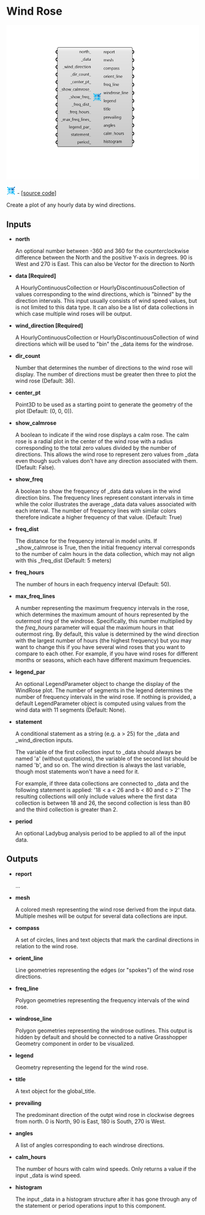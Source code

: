 # Wind Rose

![](../../.gitbook/assets/Wind_Rose.png)

![](../../.gitbook/assets/Wind_Rose%20%281%29.png) - [\[source code\]](https://github.com/ladybug-tools/ladybug-grasshopper/blob/master/ladybug_grasshopper/src//LB%20Wind%20Rose.py)

Create a plot of any hourly data by wind directions.

## Inputs

* **north**

  An optional number between -360 and 360 for the counterclockwise difference between the North and the positive Y-axis in degrees. 90 is West and 270 is East. This can also be Vector for the direction to North 

* **data \[Required\]**

  A HourlyContinuousCollection or HourlyDiscontinuousCollection of values corresponding to the wind directions, which is "binned" by the direction intervals. This input usually consists of wind speed values, but is not limited to this data type. It can also be a list of data collections in which case multiple wind roses will be output. 

* **wind\_direction \[Required\]**

  A HourlyContinuousCollection or HourlyDiscontinuousCollection of wind directions which will be used to "bin" the \_data items for the windrose. 

* **dir\_count**

  Number that determines the number of directions to the wind rose will display. The number of directions must be greater then three to plot the wind rose \(Default: 36\). 

* **center\_pt**

  Point3D to be used as a starting point to generate the geometry of the plot \(Default: \(0, 0, 0\)\). 

* **show\_calmrose**

  A boolean to indicate if the wind rose displays a calm rose. The calm rose is a radial plot in the center of the wind rose with a radius corresponding to the total zero values divided by the number of directions. This allows the wind rose to represent zero values from \_data even though such values don't have any direction associated with them. \(Default: False\). 

* **show\_freq**

  A boolean to show the frequency of \_data data values in the wind direction bins. The frequency lines represent constant intervals in time while the color illustrates the average \_data data values associated with each interval. The number of frequency lines with similar colors therefore indicate a higher frequency of that value. \(Default: True\) 

* **freq\_dist**

  The distance for the frequency interval in model units. If  \_show\_calmrose is True, then the initial frequency interval corresponds to the number of calm hours in the data collection, which may not align with this \_freq\_dist \(Default: 5 meters\) 

* **freq\_hours**

  The number of hours in each frequency interval \(Default: 50\). 

* **max\_freq\_lines**

  A number representing the maximum frequency intervals in the rose, which determines the maximum amount of hours represented by the outermost ring of the windrose. Specifically, this number multiplied by the _freq\_hours_ parameter will equal the maximum hours in that outermost ring. By default, this value is determined by the wind direction with the largest number of hours \(the highest frequency\) but you may want to change this if you have several wind roses that you want to compare to each other. For example, if you have wind roses for different months or seasons, which each have different maximum frequencies. 

* **legend\_par**

  An optional LegendParameter object to change the display of the WindRose plot. The number of segments in the legend determines the number of frequency intervals in the wind rose. If nothing is provided, a default LegendParameter object is computed using values from the wind data with 11 segments \(Default: None\). 

* **statement**

  A conditional statement as a string \(e.g. a &gt; 25\) for the \_data and \_wind\_direction inputs. 

  The variable of the first collection input to \_data should always be named 'a' \(without quotations\), the variable of the second list should be named 'b', and so on. The wind direction is always the last variable, though most statements won't have a need for it. 

  For example, if three data collections are connected to \_data and the following statement is applied: '18 &lt; a &lt; 26 and b &lt; 80 and c &gt; 2' The resulting collections will only include values where the first data collection is between 18 and 26, the second collection is less than 80 and the third collection is greater than 2. 

* **period**

  An optional Ladybug analysis period to be applied to all of the input data. 

## Outputs

* **report**

  ... 

* **mesh**

  A colored mesh representing the wind rose derived from the input data. Multiple meshes will be output for several data collections are input. 

* **compass**

  A set of circles, lines and text objects that mark the cardinal directions in relation to the wind rose. 

* **orient\_line**

  Line geometries representing the edges \(or "spokes"\) of the wind rose directions. 

* **freq\_line**

  Polygon geometries representing the frequency intervals of the wind rose. 

* **windrose\_line**

  Polygon geometries representing the windrose outlines. This output is hidden by default and should be connected to a native Grasshopper Geometry component in order to be visualized. 

* **legend**

  Geometry representing the legend for the wind rose. 

* **title**

  A text object for the global\_title. 

* **prevailing**

  The predominant direction of the outpt wind rose in clockwise degrees from north. 0 is North, 90 is East, 180 is South, 270 is West. 

* **angles**

  A list of angles corresponding to each windrose directions. 

* **calm\_hours**

  The number of hours with calm wind speeds. Only returns a value if the input  \_data is wind speed. 

* **histogram**

  The input \_data in a histogram structure after it has gone through any of  the statement or period operations input to this component. 

